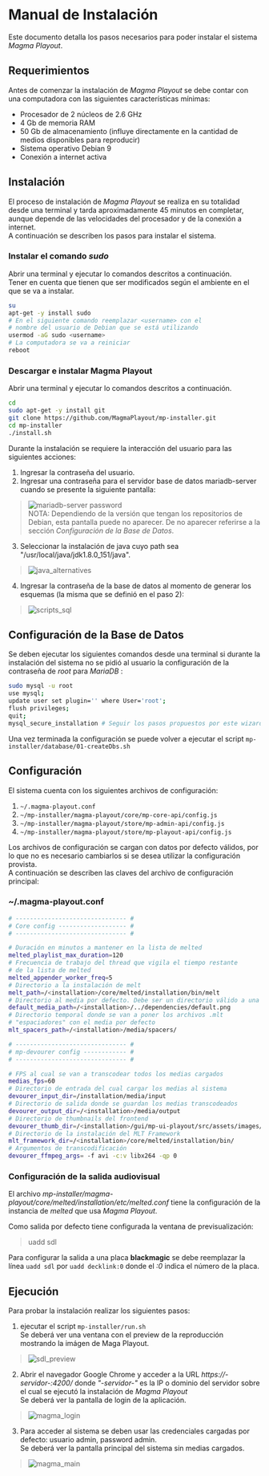 # Manual de Instalación

Este documento detalla los pasos necesarios para poder instalar el sistema _Magma Playout_.

## Requerimientos 

Antes de comenzar la instalación de _Magma Playout_ se debe contar con 
una computadora con las siguientes características mínimas:  
  * Procesador de 2 núcleos de 2.6 GHz
  * 4 Gb de memoria RAM
  * 50 Gb de almacenamiento (influye directamente en la cantidad de medios disponibles para reproducir)
  * Sistema operativo Debian 9  
  * Conexión a internet activa


## Instalación

El proceso de instalación de _Magma Playout_ se realiza en su totalidad desde
una terminal y tarda aproximadamente 45 minutos en completar, aunque depende de las velocidades del procesador y de la conexión a internet.  
A continuación se describen los pasos para instalar el sistema.  

### Instalar el comando _sudo_ 

Abrir una terminal y ejecutar lo comandos descritos a continuación.  
Tener en cuenta que tienen que ser modificados según el ambiente en el que se va a instalar.  

```bash
su  
apt-get -y install sudo  
# En el siguiente comando reemplazar <username> con el
# nombre del usuario de Debian que se está utilizando
usermod -aG sudo <username>  
# La computadora se va a reiniciar
reboot
``` 

### Descargar e instalar Magma Playout

Abrir una terminal y ejecutar lo comandos descritos a continuación.  

```bash
cd
sudo apt-get -y install git
git clone https://github.com/MagmaPlayout/mp-installer.git
cd mp-installer
./install.sh
```

Durante la instalación se requiere la interacción del usuario para las siguientes acciones:
1. Ingresar la contraseña del usuario.
1. Ingresar una contraseña para el servidor base de datos mariadb-server cuando se presente la siguiente pantalla:  
> ![mariadb-server password](install_imgs/mariadb_password.png)  
NOTA: Dependiendo de la versión que tengan los repositorios de Debian, esta pantalla puede no aparecer. De no aparecer referirse a la sección _Configuración de la Base de Datos_.

3. Seleccionar la instalación de java cuyo path sea "/usr/local/java/jdk1.8.0_151/java".  
> ![java_alternatives](install_imgs/java_alternatives.png)
4. Ingresar la contraseña de la base de datos al momento de generar los esquemas (la misma que se definió en el paso 2):
> ![scripts_sql](install_imgs/sql_pass.png)


## Configuración de la Base de Datos

Se deben ejecutar los siguientes comandos desde una terminal si durante la instalación del sistema no se pidió al usuario la configuración de la contraseña de _root_ para _MariaDB_ :  
```bash
sudo mysql -u root 
use mysql;
update user set plugin='' where User='root';
flush privileges;
quit;
mysql_secure_installation # Seguir los pasos propuestos por este wizard
```  
Una vez terminada la configuración se puede volver a ejecutar el script ```mp-installer/database/01-createDbs.sh```


## Configuración

El sistema cuenta con los siguientes archivos de configuración:
1. ```~/.magma-playout.conf```
1. ```~/mp-installer/magma-playout/core/mp-core-api/config.js```
1. ```~/mp-installer/magma-playout/store/mp-admin-api/config.js```
1. ```~/mp-installer/magma-playout/store/mp-playout-api/config.js```

Los archivos de configuración se cargan con datos por defecto válidos, por lo que no es necesario cambiarlos si se desea utilizar la configuración provista.  
A continuación se describen las claves del archivo de configuración principal:  

### ~/.magma-playout.conf
```bash
# ------------------------------- #
# Core config ------------------- #
# ------------------------------- #

# Duración en minutos a mantener en la lista de melted
melted_playlist_max_duration=120 
# Frecuencia de trabajo del thread que vigila el tiempo restante 
# de la lista de melted
melted_appender_worker_freq=5
# Directorio a la instalación de melt
melt_path=/<installation>/core/melted/installation/bin/melt
# Directorio al media por defecto. Debe ser un directorio válido a una imágen.
default_media_path=/<installation>/../dependencies/default.png
# Directorio temporal donde se van a poner los archivos .mlt 
# "espaciadores" con el media por defecto
mlt_spacers_path=/<installation>/media/spacers/

# ------------------------------- #
# mp-devourer config ------------ #
# ------------------------------- #

# FPS al cual se van a transcodear todos los medias cargados
medias_fps=60
# Directorio de entrada del cual cargar los medias al sistema
devourer_input_dir=/installation/media/input
# Directorio de salida donde se guardan los medias transcodeados
devourer_output_dir=/<installation>/media/output
# Directorio de thumbnails del frontend
devourer_thumb_dir=/<installation>/gui/mp-ui-playout/src/assets/images/media-thumbnails/
# Directorio de la instalación del MLT Framework
mlt_framework_dir=/<installation>/core/melted/installation/bin/
# Argumentos de transcodificación
devourer_ffmpeg_args= -f avi -c:v libx264 -qp 0
```

### Configuración de la salida audiovisual

El archivo _mp-installer/magma-playout/core/melted/installation/etc/melted.conf_ tiene la configuración de la instancia de _melted_ que usa _Magma Playout_.  

Como salida por defecto tiene configurada la ventana de previsualización:  
> uadd sdl

Para configurar la salida a una placa **blackmagic** se debe reemplazar la línea ```uadd sdl``` por ```uadd decklink:0``` donde el _:0_ indica el número de la placa.

## Ejecución

Para probar la instalación realizar los siguientes pasos:
1. ejecutar el script ```mp-installer/run.sh```  
Se deberá ver una ventana con el preview de la reproducción mostrando la imágen de Maga Playout.  

> ![sdl_preview](install_imgs/sdl_preview.png)

2. Abrir el navegador Google Chrome y acceder a la URL _https://-servidor-:4200/_ donde _"-servidor-"_ es la IP o dominio del servidor sobre el cual se ejecutó la instalación de _Magma Playout_  
Se deberá ver la pantalla de login de la aplicación.  

> ![magma_login](install_imgs/magma_login.png)

3. Para acceder al sistema se deben usar las credenciales cargadas por defecto: usuario admin, password admin.  
Se deberá ver la pantalla principal del sistema sin medias cargados.

> ![magma_main](install_imgs/magma_main.png)


